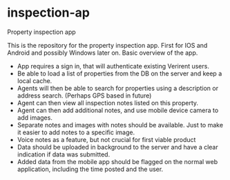 # inspection-ap
Property inspection app

This is the repository for the property inspection app. First for IOS and Android and possibly Windows later on.
Basic overview of the app.

- App requires a sign in, that will authenticate existing Verirent users.
- Be able to load a list of properties from the DB on the server and keep a local cache.
- Agents will then be able to search for properties using a description or address search. (Perhaps GPS based in future)
- Agent can then view all inspection notes listed on this property.
- Agent can then add additional notes, and use mobile device camera to add images.
- Separate notes and images with notes should be available. Just to make it easier to add notes to a specific image.
- Voice notes as a feature, but not crucial for first viable product
- Data should be uploaded in background to the server and have a clear indication if data was submitted.
- Added data from the mobile app should be flagged on the normal web application, including the time posted and the user.

